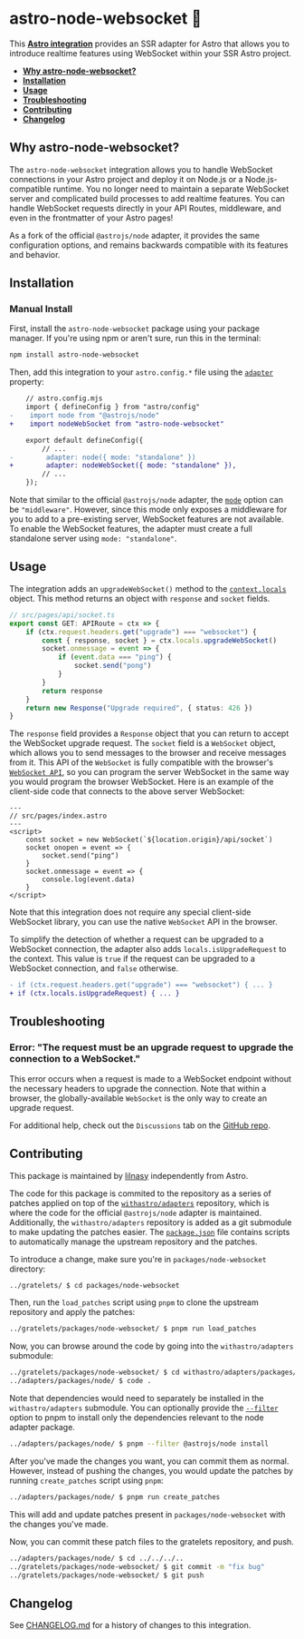 # astro-node-websocket 🔌

This **[Astro integration][astro-integration]** provides an SSR adapter for Astro that allows you to introduce realtime features using WebSocket within your SSR Astro project.

- <strong>[Why astro-node-websocket?](#why-astro-node-websocket)</strong>
- <strong>[Installation](#installation)</strong>
- <strong>[Usage](#usage)</strong>
- <strong>[Troubleshooting](#troubleshooting)</strong>
- <strong>[Contributing](#contributing)</strong>
- <strong>[Changelog](#changelog)</strong>

## Why astro-node-websocket?

The `astro-node-websocket` integration allows you to handle WebSocket connections in your Astro project and deploy it on Node.js or a Node.js-compatible runtime. You no longer need to maintain a separate WebSocket server and complicated build processes to add realtime features. You can handle WebSocket requests directly in your API Routes, middleware, and even in the frontmatter of your Astro pages!

As a fork of the official `@astrojs/node` adapter, it provides the same configuration options, and remains backwards compatible with its features and behavior.

## Installation

### Manual Install

First, install the `astro-node-websocket` package using your package manager. If you're using npm or aren't sure, run this in the terminal:

```sh
npm install astro-node-websocket
```

Then, add this integration to your `astro.config.*` file using the [`adapter`](https://docs.astro.build/en/reference/configuration-reference/#adapter) property:

```diff lang="js" "nodeWs()"
    // astro.config.mjs
    import { defineConfig } from "astro/config"
-    import node from "@astrojs/node"
+    import nodeWebSocket from "astro-node-websocket"

    export default defineConfig({
        // ...
-        adapter: node({ mode: "standalone" })
+        adapter: nodeWebSocket({ mode: "standalone" }),
        // ...
    });
```

Note that similar to the official `@astrojs/node` adapter, the [`mode`](https://docs.astro.build/en/guides/integrations-guide/node/#mode) option can be `"middleware"`. However, since this mode only exposes a middleware for you to add to a pre-existing server, WebSocket features are not available. To enable the WebSocket features, the adapter must create a full standalone server using `mode: "standalone"`.

## Usage

The integration adds an `upgradeWebSocket()` method to the [`context.locals`](https://docs.astro.build/en/guides/middleware/#storing-data-in-contextlocals) object. This method returns an object with `response` and `socket` fields.

```ts
// src/pages/api/socket.ts
export const GET: APIRoute = ctx => {
    if (ctx.request.headers.get("upgrade") === "websocket") {
        const { response, socket } = ctx.locals.upgradeWebSocket()
        socket.onmessage = event => {
            if (event.data === "ping") {
                socket.send("pong")
            }
        }
        return response
    }
    return new Response("Upgrade required", { status: 426 })
}
```

The `response` field provides a `Response` object that you can return to accept the WebSocket upgrade request. The `socket` field is a `WebSocket` object, which allows you to send messages to the browser and receive messages from it. This API of the `WebSocket` is fully compatible with the browser's [`WebSocket API`](https://developer.mozilla.org/en-US/docs/Web/API/WebSocket), so you can program the server WebSocket in the same way you would program the browser WebSocket. Here is an example of the client-side code that connects to the above server WebSocket:

```astro
---
// src/pages/index.astro
---
<script>
    const socket = new WebSocket(`${location.origin}/api/socket`)
    socket onopen = event => {
        socket.send("ping")
    }
    socket.onmessage = event => {
        console.log(event.data)
    }
</script>
```

Note that this integration does not require any special client-side WebSocket library, you can use the native `WebSocket` API in the browser.

To simplify the detection of whether a request can be upgraded to a WebSocket connection, the adapter also adds `locals.isUpgradeRequest` to the context. This value is `true` if the request can be upgraded to a WebSocket connection, and `false` otherwise.

```diff lang="ts"
- if (ctx.request.headers.get("upgrade") === "websocket") { ... }
+ if (ctx.locals.isUpgradeRequest) { ... }
```

## Troubleshooting

### Error: "The request must be an upgrade request to upgrade the connection to a WebSocket."

This error occurs when a request is made to a WebSocket endpoint without the necessary headers to upgrade the connection. Note that within a browser, the globally-available `WebSocket` is the only way to create an upgrade request.

For additional help, check out the `Discussions` tab on the [GitHub repo](https://github.com/lilnasy/gratelets/discussions).

## Contributing

This package is maintained by [lilnasy](https://github.com/lilnasy) independently from Astro.

The code for this package is commited to the repository as a series of patches applied on top of the [`withastro/adapters`](https://github.com/withastro/adapters) repository, which is where the code for the official `@astrojs/node` adapter is maintained. Additionally, the `withastro/adapters` repository is added as a git submodule to make updating the patches easier. The [`package.json`](https://github.com/lilnasy/gratelets/blob/main/packages/node-websocket/package.json#L29-L33) file contains scripts to automatically manage the upstream repository and the patches.

To introduce a change, make sure you're in `packages/node-websocket` directory:
```bash
../gratelets/ $ cd packages/node-websocket
```
Then, run the `load_patches` script using `pnpm` to clone the upstream repository and apply the patches:
```bash
../gratelets/packages/node-websocket/ $ pnpm run load_patches
```
Now, you can browse around the code by going into the `withastro/adapters` submodule:
```bash
../gratelets/packages/node-websocket/ $ cd withastro/adapters/packages/node
../adapters/packages/node/ $ code .
```
Note that dependencies would need to separately be installed in the `withastro/adapters` submodule. You can optionally provide the [`--filter`](https://pnpm.io/filtering) option to pnpm to install only the dependencies relevant to the node adapter package.
```bash
../adapters/packages/node/ $ pnpm --filter @astrojs/node install
```
After you've made the changes you want, you can commit them as normal. However, instead of pushing the changes, you would update the patches by running `create_patches` script using `pnpm`:
```bash
../adapters/packages/node/ $ pnpm run create_patches
```
This will add and update patches present in `packages/node-websocket` with the changes you've made.

Now, you can commit these patch files to the gratelets repository, and push.
```bash
../adapters/packages/node/ $ cd ../../../..
../gratelets/packages/node-websocket/ $ git commit -m "fix bug"
../gratelets/packages/node-websocket/ $ git push
```

## Changelog

See [CHANGELOG.md](https://github.com/lilnasy/gratelets/blob/main/packages/node-websocket/CHANGELOG.md) for a history of changes to this integration.

[astro-integration]: https://docs.astro.build/en/guides/integrations-guide/